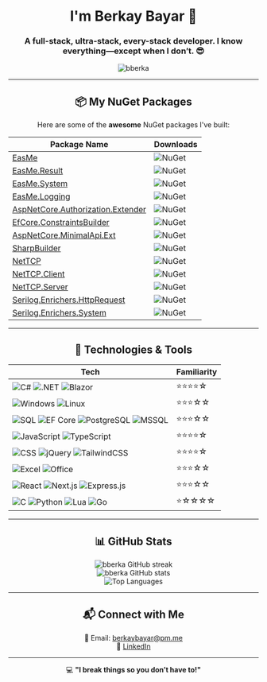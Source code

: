 <div align="center">
<h1 align="center">I'm Berkay Bayar 🚀</h1>
<h3 align="center">
  A full-stack, ultra-stack, every-stack developer. I know everything—except when I don’t. 😎
</h3>

<p align="center">
  <img src="https://komarev.com/ghpvc/?username=bberka&label=Profile%20views&color=0e75b6&style=flat" alt="bberka" />
</p>

---

## 📦 My NuGet Packages

Here are some of the **awesome** NuGet packages I've built:

| Package Name | Downloads |
|-------------|-----------|
| [EasMe](https://www.nuget.org/packages/EasMe/) | ![NuGet](https://img.shields.io/nuget/dt/EasMe.svg) |
| [EasMe.Result](https://www.nuget.org/packages/EasMe.Result/) | ![NuGet](https://img.shields.io/nuget/dt/EasMe.Result.svg) |
| [EasMe.System](https://www.nuget.org/packages/EasMe.System/) | ![NuGet](https://img.shields.io/nuget/dt/EasMe.System.svg) |
| [EasMe.Logging](https://www.nuget.org/packages/EasMe.Logging/) | ![NuGet](https://img.shields.io/nuget/dt/EasMe.Logging.svg) |
| [AspNetCore.Authorization.Extender](https://www.nuget.org/packages/AspNetCore.Authorization.Extender/) | ![NuGet](https://img.shields.io/nuget/dt/AspNetCore.Authorization.Extender.svg) |
| [EfCore.ConstraintsBuilder](https://www.nuget.org/packages/EfCore.ConstraintsBuilder/) | ![NuGet](https://img.shields.io/nuget/dt/EfCore.ConstraintsBuilder.svg) |
| [AspNetCore.MinimalApi.Ext](https://www.nuget.org/packages/AspNetCore.MinimalApi.Ext/) | ![NuGet](https://img.shields.io/nuget/dt/AspNetCore.MinimalApi.Ext.svg) |(https://img.shields.io/nuget/dt/EntityFrameworkCore.Extender.svg) |
| [SharpBuilder](https://www.nuget.org/packages/SharpBuilder/) | ![NuGet](https://img.shields.io/nuget/dt/SharpBuilder.svg) |
| [NetTCP](https://www.nuget.org/packages/NetTCP/) | ![NuGet](https://img.shields.io/nuget/dt/NetTCP.svg) |
| [NetTCP.Client](https://www.nuget.org/packages/NetTCP.Client/) | ![NuGet](https://img.shields.io/nuget/dt/NetTCP.Client.svg) |
| [NetTCP.Server](https://www.nuget.org/packages/NetTCP.Server/) | ![NuGet](https://img.shields.io/nuget/dt/NetTCP.Server.svg) |
| [Serilog.Enrichers.HttpRequest](https://www.nuget.org/packages/Serilog.Enrichers.HttpRequest/) | ![NuGet](https://img.shields.io/nuget/dt/Serilog.Enrichers.HttpRequest.svg) |
| [Serilog.Enrichers.System](https://www.nuget.org/packages/Serilog.Enrichers.System/) | ![NuGet](https://img.shields.io/nuget/dt/Serilog.Enrichers.System.svg) |

---



## 🔧 Technologies & Tools

| **Tech** | **Familiarity** |
|----------|--------------|
| ![C#](https://img.shields.io/badge/C%23-%23f34b7d.svg?style=flat&logo=csharp)  ![.NET](https://img.shields.io/badge/.NET-512BD4?style=flat&logo=dotnet&logoColor=white) ![Blazor](https://img.shields.io/badge/Blazor-%23614899.svg?style=flat&logo=blazor) | ⭐⭐⭐⭐☆ |
| ![Windows](https://img.shields.io/badge/Windows%20Server-%23007ACC.svg?style=flat&logo=windows) ![Linux](https://img.shields.io/badge/Linux%20Server-%23FCC624.svg?style=flat&logo=linux) | ⭐⭐⭐☆☆ |
| ![SQL](https://img.shields.io/badge/SQL-%23007ACC.svg?style=flat&logo=postgresql) ![EF Core](https://img.shields.io/badge/EF%20Core-%23007ACC.svg?style=flat&logo=microsoft-sql-server) ![PostgreSQL](https://img.shields.io/badge/PostgreSQL-316192?style=flat&logo=postgresql&logoColor=white) ![MSSQL](https://img.shields.io/badge/Microsoft%20SQL%20Server-CC2927?style=flat&logo=microsoft%20sql%20server&logoColor=white) | ⭐⭐⭐☆☆ |
| ![JavaScript](https://img.shields.io/badge/JavaScript-%23F7DF1E.svg?style=flat&logo=javascript) ![TypeScript](https://img.shields.io/badge/TypeScript-%23007ACC.svg?style=flat&logo=typescript) | ⭐⭐⭐⭐☆ |
| ![CSS](https://img.shields.io/badge/CSS%20Frameworks-%23007ACC.svg?style=flat&logo=bootstrap) ![jQuery](https://img.shields.io/badge/jQuery-%230769AD.svg?style=flat&logo=jquery) ![TailwindCSS](https://img.shields.io/badge/TailwindCSS-%2306B6D4.svg?style=flat&logo=tailwind-css) | ⭐⭐⭐⭐☆ |
| ![Excel](https://img.shields.io/badge/Excel-%23007ACC.svg?style=flat&logo=microsoft-excel) ![Office](https://img.shields.io/badge/Microsoft%20Office-%23D83B01.svg?style=flat&logo=microsoft-office) | ⭐⭐⭐☆☆ |
| ![React](https://img.shields.io/badge/React-%2361DAFB.svg?style=flat&logo=react) ![Next.js](https://img.shields.io/badge/NextJS-%23000000.svg?style=flat&logo=next.js) ![Express.js](https://img.shields.io/badge/ExpressJS-%23000000.svg?style=flat&logo=express) | ⭐⭐⭐☆☆ |
| ![C](https://img.shields.io/badge/C%20Programming-%2300599C.svg?style=flat&logo=c) ![Python](https://img.shields.io/badge/Python-%233776AB.svg?style=flat&logo=python) ![Lua](https://img.shields.io/badge/Lua-%232C2D72.svg?style=flat&logo=lua) ![Go](https://img.shields.io/badge/Go-%2300ADD8.svg?style=flat&logo=go) | ⭐☆☆☆☆ |


---

## 📊 GitHub Stats

<p align="center">
  <img src="https://streak-stats.demolab.com/?user=bberka" alt="bberka GitHub streak" />
  <br>
  <img src="https://github-readme-stats.vercel.app/api?username=bberka&show_icons=true&theme=dark" alt="bberka GitHub stats" />
  <br>
  <img src="https://github-readme-stats.vercel.app/api/top-langs/?username=bberka&layout=compact&theme=dark" alt="Top Languages" />
</p>

---

## 📬 Connect with Me

📧 Email: [berkaybayar@pm.me](mailto:berkaybayar@pm.me)  
💼 [LinkedIn](linkedin.com/in/berkay-bayar)  


---

💻 **"I break things so you don’t have to!"**


  
</div>

